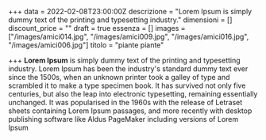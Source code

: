 +++
data = 2022-02-08T23:00:00Z
descrizione = "Lorem Ipsum is simply dummy text of the printing and typesetting industry."
dimensioni = []
discount_price = ""
draft = true
essenza = []
images = ["/images/amici014.jpg", "/images/amici009.jpg", "/images/amici016.jpg", "/images/amici006.jpg"]
titolo = "piante piante"

+++
**Lorem Ipsum** is simply dummy text of the printing and typesetting industry. Lorem Ipsum has been the industry's standard dummy text ever since the 1500s, when an unknown printer took a galley of type and scrambled it to make a type specimen book. It has survived not only five centuries, but also the leap into electronic typesetting, remaining essentially unchanged. It was popularised in the 1960s with the release of Letraset sheets containing Lorem Ipsum passages, and more recently with desktop publishing software like Aldus PageMaker including versions of Lorem Ipsum